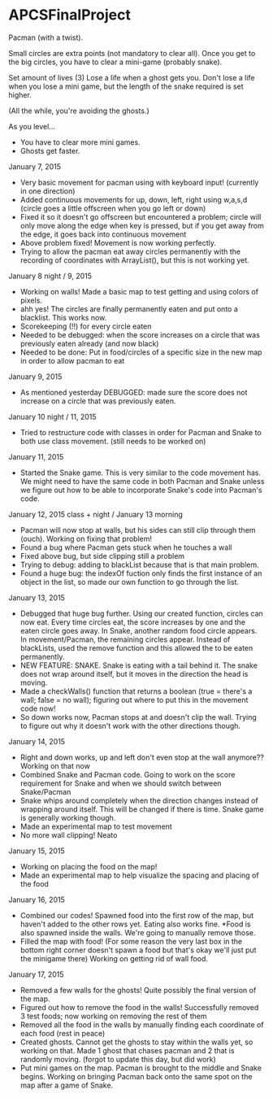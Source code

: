 APCSFinalProject
================

Pacman (with a twist).

Small circles are extra points (not mandatory to clear all).
Once you get to the big circles, you have to clear a mini-game (probably snake).

Set amount of lives (3)
Lose a life when a ghost gets you.
Don't lose a life when you lose a mini game, but the length of the snake required is set higher.

(All the while, you're avoiding the ghosts.)

As you level...
- You have to clear more mini games.
- Ghosts get faster.

January 7, 2015
- Very basic movement for pacman using with keyboard input! (currently in one direction)
- Added continuous movements for up, down, left, right using w,a,s,d (circle goes a little offscreen when you go left or down)
- Fixed it so it doesn't go offscreen but encountered a problem; circle will only move along the edge when key is pressed, but if you get away from the edge, it goes back into continuous movement
- Above problem fixed! Movement is now working perfectly.
- Trying to allow the pacman eat away circles permanently with the recording of coordinates with ArrayList<Integer>(), but this is not working yet.

January 8 night / 9, 2015
- Working on walls! Made a basic map to test getting and using colors of pixels.
- ahh yes! The circles are finally permanently eaten and put onto a blacklist. This works now.
- Scorekeeping (!!) for every circle eaten
- Needed to be debugged: when the score increases on a circle that was previously eaten already (and now black)
- Needed to be done: Put in food/circles of a specific size in the new map in order to allow pacman to eat

January 9, 2015
- As mentioned yesterday DEBUGGED: made sure the score does not increase on a circle that was previously eaten. 

January 10 night / 11, 2015
- Tried to restructure code with classes in order for Pacman and Snake to both use class movement. (still needs to be worked on)

January 11, 2015
- Started the Snake game. This is very similar to the code movement has. We might need to have the same code in both Pacman and Snake unless we figure out how to be able to incorporate Snake's code into Pacman's code.

January 12, 2015 class + night / January 13 morning
- Pacman will now stop at walls, but his sides can still clip through them (ouch). Working on fixing that problem!
- Found a bug where Pacman gets stuck when he touches a wall
- Fixed above bug, but side clipping still a problem
- Trying to debug: adding to blackList because that is that main problem.
- Found a huge bug: the indexOf fuction only finds the first instance of an object in the list, so made our own function to go through the list.

January 13, 2015
- Debugged that huge bug further. Using our created function, circles can now eat. Every time circles eat, the score increases by one and the eaten circle goes away. In Snake, another random food circle appears. In movement/Pacman, the remaining circles appear. Instead of blackLists, used the remove function and this allowed the to be eaten permanently.
- NEW FEATURE: SNAKE. Snake is eating with a tail behind it. The snake does not wrap around itself, but it moves in the direction the head is moving.
- Made a checkWalls() function that returns a boolean (true = there's a wall; false = no wall); figuring out where to put this in the movement code now!
- So down works now, Pacman stops at and doesn't clip the wall. Trying to figure out why it doesn't work with the other directions though.

January 14, 2015
- Right and down works, up and left don't even stop at the wall anymore?? Working on that now
- Combined Snake and Pacman code. Going to work on the score requirement for Snake and when we should switch between Snake/Pacman
- Snake whips around completely when the direction changes instead of wrapping around itself. This will be changed if there is time. Snake game is generally working though.
- Made an experimental map to test movement
- No more wall clipping! Neato

January 15, 2015
- Working on placing the food on the map!
- Made an experimental map to help visualize the spacing and placing of the food

January 16, 2015
- Combined our codes! Spawned food into the first row of the map, but haven't added to the other rows yet. Eating also works fine. *Food is also spawned inside the walls. We're going to manually remove those.
- Filled the map with food! (For some reason the very last box in the bottom right corner doesn't spawn a food but that's okay we'll just put the minigame there) Working on getting rid of wall food.

January 17, 2015
- Removed a few walls for the ghosts! Quite possibly the final version of the map.
- Figured out how to remove the food in the walls! Successfully removed 3 test foods; now working on removing the rest of them
- Removed all the food in the walls by manually finding each coordinate of each food (rest in peace)
- Created ghosts. Cannot get the ghosts to stay within the walls yet, so working on that. Made 1 ghost that chases pacman and 2 that is randomly moving.  (forgot to update this day, but did work)
- Put mini games on the map. Pacman is brought to the middle and Snake begins. Working on bringing Pacman back onto the same spot on the map after a game of Snake.
